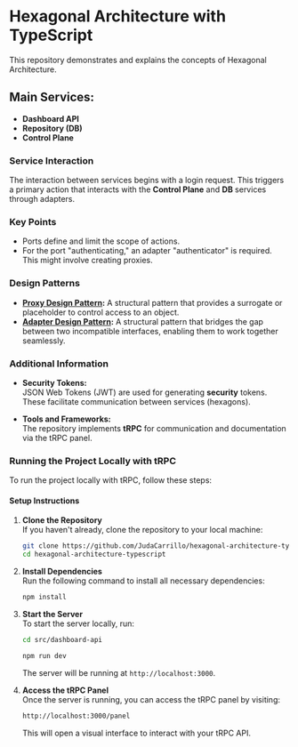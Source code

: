 # Hexagonal Architecture with TypeScript

This repository demonstrates and explains the concepts of Hexagonal Architecture.

## Main Services:

- **Dashboard API**
- **Repository (DB)**
- **Control Plane**

### Service Interaction

The interaction between services begins with a login request. This triggers a primary action that interacts with the **Control Plane** and **DB** services through adapters.

### Key Points

- Ports define and limit the scope of actions.
- For the port "authenticating," an adapter "authenticator" is required. This might involve creating proxies.

### Design Patterns

- **[Proxy Design Pattern](https://refactoring.guru/design-patterns/proxy):** A structural pattern that provides a surrogate or placeholder to control access to an object.
- **[Adapter Design Pattern](https://refactoring.guru/design-patterns/adapter):** A structural pattern that bridges the gap between two incompatible interfaces, enabling them to work together seamlessly.

### Additional Information

- **Security Tokens:**  
  JSON Web Tokens (JWT) are used for generating **security** tokens. These facilitate communication between services (hexagons).

- **Tools and **Frameworks**:**  
  The repository implements **tRPC** for communication and documentation via the tRPC panel.

### Running the Project Locally with tRPC

To run the project locally with tRPC, follow these steps:

#### Setup Instructions

1. **Clone the Repository**  
   If you haven't already, clone the repository to your local machine:

   ```bash
   git clone https://github.com/JudaCarrillo/hexagonal-architecture-typescript
   cd hexagonal-architecture-typescript
   ```

2. **Install Dependencies**  
   Run the following command to install all necessary dependencies:

   ```bash
   npm install
   ```

3. **Start the Server**  
   To start the server locally, run:

   ```bash
   cd src/dashboard-api
   ```

   ```bash
   npm run dev
   ```

   The server will be running at `http://localhost:3000`.

4. **Access the tRPC Panel**  
   Once the server is running, you can access the tRPC panel by visiting:

   ```bash
   http://localhost:3000/panel
   ```

   This will open a visual interface to interact with your tRPC API.

